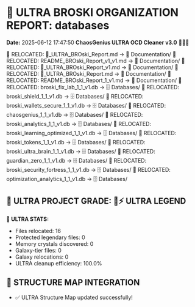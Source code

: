 # 🌌 ULTRA BROSKI ORGANIZATION REPORT: databases
**Date:** 2025-06-12 17:47:50
**ChaosGenius ULTRA OCD Cleaner v3.0** 🧠💜🌌

📁 RELOCATED: 🌌_ULTRA_BROski_Report.md → 📝 Documentation/
📁 RELOCATED: README_BROski_Report_v1_v1.md → 📝 Documentation/
📁 RELOCATED: 🌌_ULTRA_BROski_Report_v1.md → 📝 Documentation/
📁 RELOCATED: 🌌_ULTRA_BROski_Report.md → 📝 Documentation/
📁 RELOCATED: README_BROski_Report_1_v1.md → 📝 Documentation/
📁 RELOCATED: broski_fix_lab_1_1_v1.db → 🗄️ Databases/
📁 RELOCATED: broski_shield_1_1_v1.db → 🗄️ Databases/
📁 RELOCATED: broski_wallets_secure_1_1_v1.db → 🗄️ Databases/
📁 RELOCATED: chaosgenius_1_1_v1.db → 🗄️ Databases/
📁 RELOCATED: broski_analytics_1_1_v1.db → 🗄️ Databases/
📁 RELOCATED: broski_learning_optimized_1_1_v1.db → 🗄️ Databases/
📁 RELOCATED: broski_tokens_1_1_v1.db → 🗄️ Databases/
📁 RELOCATED: broski_ultra_brain_1_1_v1.db → 🗄️ Databases/
📁 RELOCATED: guardian_zero_1_1_v1.db → 🗄️ Databases/
📁 RELOCATED: broski_security_fortress_1_1_v1.db → 🗄️ Databases/
📁 RELOCATED: optimization_analytics_1_1_v1.db → 🗄️ Databases/

## 🌌 ULTRA PROJECT GRADE: 💯⚡ ULTRA LEGEND
**🧠 ULTRA STATS:**
- Files relocated: 16
- Protected legendary files: 0
- Memory crystals discovered: 0
- Galaxy-tier files: 0
- Galaxy relocations: 0
- ULTRA cleanup efficiency: 100.0%

## 🔄 STRUCTURE MAP INTEGRATION
- ✅ ULTRA Structure Map updated successfully!